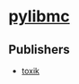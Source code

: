 # [pylibmc](https://pypi.org/project/pylibmc)



## Publishers
- [toxik](https://pypi.org/user/toxik)

